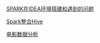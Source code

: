 <a href="docs/SPARK在IDEA环境搭建和遇到的问题.MD">SPARK在IDEA环境搭建和遇到的问题</a>

<a href="docs/Spark整合Hive.MD">Spark整合Hive</a>

<a href="docs/电影数据分析.MD">电影数据分析</a>

